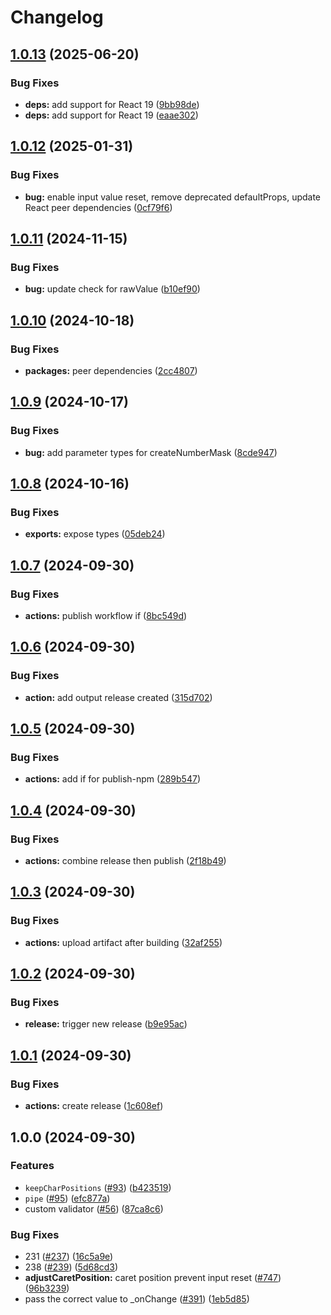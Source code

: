 # Changelog

## [1.0.13](https://github.com/thaboRach/react-text-mask/compare/v1.0.12...v1.0.13) (2025-06-20)


### Bug Fixes

* **deps:** add support for React 19 ([9bb98de](https://github.com/thaboRach/react-text-mask/commit/9bb98de063f7ee4941e6b2ccd735090cf84e68f4))
* **deps:** add support for React 19 ([eaae302](https://github.com/thaboRach/react-text-mask/commit/eaae302360192bd74a491fa2d08be967c585a027))

## [1.0.12](https://github.com/thaboRach/react-text-mask/compare/v1.0.11...v1.0.12) (2025-01-31)


### Bug Fixes

* **bug:** enable input value reset, remove deprecated defaultProps, update React peer dependencies ([0cf79f6](https://github.com/thaboRach/react-text-mask/commit/0cf79f699f56d055ccf585b350e2c37375278eb8))

## [1.0.11](https://github.com/thaboRach/react-text-mask/compare/v1.0.10...v1.0.11) (2024-11-15)


### Bug Fixes

* **bug:** update check for rawValue ([b10ef90](https://github.com/thaboRach/react-text-mask/commit/b10ef909d08bd2737fce4149a1776067b7cd4519))

## [1.0.10](https://github.com/thaboRach/react-text-mask/compare/v1.0.9...v1.0.10) (2024-10-18)


### Bug Fixes

* **packages:** peer dependencies ([2cc4807](https://github.com/thaboRach/react-text-mask/commit/2cc48078207e8ae7144184bc32001d0a4a530f2d))

## [1.0.9](https://github.com/thaboRach/react-text-mask/compare/v1.0.8...v1.0.9) (2024-10-17)


### Bug Fixes

* **bug:** add parameter types for createNumberMask ([8cde947](https://github.com/thaboRach/react-text-mask/commit/8cde947453ced5f2e4f163fceae523ff799c60e3))

## [1.0.8](https://github.com/thaboRach/react-text-mask/compare/v1.0.7...v1.0.8) (2024-10-16)


### Bug Fixes

* **exports:** expose types ([05deb24](https://github.com/thaboRach/react-text-mask/commit/05deb24992a4964fc9b24ceb17f99c7c97d9d849))

## [1.0.7](https://github.com/thaboRach/react-text-mask/compare/v1.0.6...v1.0.7) (2024-09-30)


### Bug Fixes

* **actions:** publish workflow if ([8bc549d](https://github.com/thaboRach/react-text-mask/commit/8bc549dfb82a28908afb697e75d1e4baffd39784))

## [1.0.6](https://github.com/thaboRach/react-text-mask/compare/v1.0.5...v1.0.6) (2024-09-30)


### Bug Fixes

* **action:** add output release created ([315d702](https://github.com/thaboRach/react-text-mask/commit/315d702b541563e1a2bb0c2f5d1bbfe86d15538b))

## [1.0.5](https://github.com/thaboRach/react-text-mask/compare/v1.0.4...v1.0.5) (2024-09-30)


### Bug Fixes

* **actions:** add if for publish-npm ([289b547](https://github.com/thaboRach/react-text-mask/commit/289b547c38d89a82e48a91d9c016b643b9664363))

## [1.0.4](https://github.com/thaboRach/react-text-mask/compare/v1.0.3...v1.0.4) (2024-09-30)


### Bug Fixes

* **actions:** combine release then publish ([2f18b49](https://github.com/thaboRach/react-text-mask/commit/2f18b492af4e9764924c2fafe9b8416a1962ad7b))

## [1.0.3](https://github.com/thaboRach/react-text-mask/compare/v1.0.2...v1.0.3) (2024-09-30)


### Bug Fixes

* **actions:** upload artifact after building ([32af255](https://github.com/thaboRach/react-text-mask/commit/32af25532e7028865f431a77947777793497ef4d))

## [1.0.2](https://github.com/thaboRach/react-text-mask/compare/v1.0.1...v1.0.2) (2024-09-30)


### Bug Fixes

* **release:** trigger new release ([b9e95ac](https://github.com/thaboRach/react-text-mask/commit/b9e95ac526fcf6181217db33f2263d5ca4335327))

## [1.0.1](https://github.com/thaboRach/react-text-mask/compare/v1.0.0...v1.0.1) (2024-09-30)


### Bug Fixes

* **actions:** create release ([1c608ef](https://github.com/thaboRach/react-text-mask/commit/1c608ef2f4b7b3056f9801e0eb2b22fce2264f96))

## 1.0.0 (2024-09-30)


### Features

* `keepCharPositions` ([#93](https://github.com/thaboRach/react-text-mask/issues/93)) ([b423519](https://github.com/thaboRach/react-text-mask/commit/b42351960bb7b06211e6d3d48d0c9a216655a2bc))
* `pipe` ([#95](https://github.com/thaboRach/react-text-mask/issues/95)) ([efc877a](https://github.com/thaboRach/react-text-mask/commit/efc877a11737b69489c76186e0734b932d529d4b))
* custom validator ([#56](https://github.com/thaboRach/react-text-mask/issues/56)) ([87ca8c6](https://github.com/thaboRach/react-text-mask/commit/87ca8c675d173fcbe0fe6f389c5f8235a7117a11))


### Bug Fixes

* 231 ([#237](https://github.com/thaboRach/react-text-mask/issues/237)) ([16c5a9e](https://github.com/thaboRach/react-text-mask/commit/16c5a9ee9444192950c4bb3ed963dde0e58e9ec6))
* 238 ([#239](https://github.com/thaboRach/react-text-mask/issues/239)) ([5d68cd3](https://github.com/thaboRach/react-text-mask/commit/5d68cd3e14b3f0ab3c81d1c5ebee1da0aef7d17c))
* **adjustCaretPosition:** caret position prevent input reset ([#747](https://github.com/thaboRach/react-text-mask/issues/747)) ([96b3239](https://github.com/thaboRach/react-text-mask/commit/96b3239f0bc838fcc7cae7410fc5957941b1c21d))
* pass the correct value to _onChange ([#391](https://github.com/thaboRach/react-text-mask/issues/391)) ([1eb5d85](https://github.com/thaboRach/react-text-mask/commit/1eb5d858910c352b2dde950247fc5f90850a0d50))
